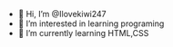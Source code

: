 - 👋 Hi, I’m @Ilovekiwi247
- 👀 I’m interested in learning programing
- 🌱 I’m currently learning HTML,CSS


<!---
Ilovekiwi247/Ilovekiwi247 is a ✨ special ✨ repository because its `README.md` (this file) appears on your GitHub profile.
You can click the Preview link to take a look at your changes.
--->
